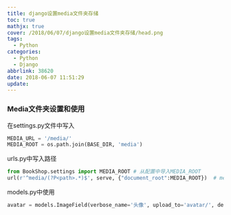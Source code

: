 ```yaml
---
title: django设置media文件夹存储
toc: true
mathjx: true
cover: /2018/06/07/django设置media文件夹存储/head.png
tags:
  - Python
categories:
  - Python
  - Django
abbrlink: 38620
date: 2018-06-07 11:51:29
update:
---
```


### Media文件夹设置和使用

在settings.py文件中写入

~~~Python
MEDIA_URL = '/media/'
MEDIA_ROOT = os.path.join(BASE_DIR, 'media')
~~~

urls.py中写入路径
~~~Python
from BookShop.settings import MEDIA_ROOT # 从配置中导入MEDIA_ROOT
url(r'^media/(?P<path>.*)$', serve, {"document_root":MEDIA_ROOT})  # media文件夹路径
~~~

models.py中使用
~~~Python
avatar = models.ImageField(verbose_name='头像', upload_to='avatar/', default="avatar/default.png")  # 保存图片
~~~
